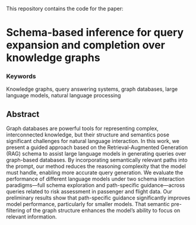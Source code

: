 This repository contains the code for the paper:
# Schema-based inference for query expansion and completion over knowledge graphs

### Keywords
Knowledge graphs, query answering systems, graph databases, large language models, natural language processing


## Abstract
Graph databases are powerful tools for representing complex, interconnected knowledge, but their structure and semantics pose significant challenges for natural language interaction. In this work, we present a guided approach based on the Retrieval-Augmented Generation (RAG) schema to assist large language models in generating queries over graph-based databases. By incorporating semantically relevant paths into the prompt, our method reduces the reasoning complexity that the model must handle, enabling more accurate query generation. We evaluate the performance of different language models under two schema interaction paradigms—full schema exploration and path-specific guidance—across queries related to risk assessment in passenger and flight data. Our preliminary results show that path-specific guidance significantly improves model performance, particularly for smaller models. That semantic pre-filtering of the graph structure enhances the model’s ability to focus on relevant information.

